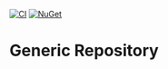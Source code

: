 [![CI](https://github.com/dmikrv/GenericRepository/actions/workflows/ci.yml/badge.svg?branch=master)](https://github.com/dmikrv/GenericRepository/actions/workflows/ci.yml)
[![NuGet](https://img.shields.io/nuget/v/Kravchuk.GenericRepository?label=NuGet)](https://www.nuget.org/packages/Kravchuk.GenericRepository)

# Generic Repository